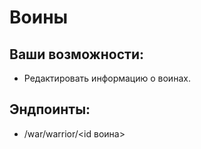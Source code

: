 # Воины

## Ваши возможности:

* Редактировать информацию о воинах.

## Эндпоинты:

* /war/warrior/<id воина>